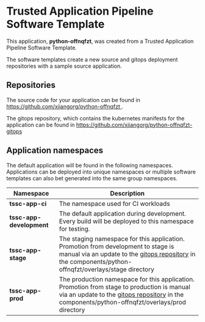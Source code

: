 # Trusted Application Pipeline Software Template

This application, **python-offnqfzt**, was created from a Trusted Application Pipeline Software Template.

The software templates create a new source and gitops deployment repositories with a sample source application. 

## Repositories

The source code for your application can be found in [https://github.com/xjiangorg/python-offnqfzt ](https://github.com/xjiangorg/python-offnqfzt ).
 
The gitops repository, which contains the kubernetes manifests for the application can be found in 
[https://github.com/xjiangorg/python-offnqfzt-gitops ](https://github.com/xjiangorg/python-offnqfzt-gitops ) 

## Application namespaces 

The default application will be found in the following namespaces. Applications can be deployed into unique namespaces or multiple software templates can also bet generated into the same group namespaces.  

|  Namespace   |  Description   |  
| -------- | -------- |
| **tssc-app-ci** | The namespace used for CI workloads |
| **tssc-app-development** | The default application during development. Every build will be deployed to this namespace for testing. |
| **tssc-app-stage** | The staging namespace for this application. Promotion from development to stage is manual via an update to the [gitops repository](https://github.com/xjiangorg/python-offnqfzt-gitops ) in the components/python-offnqfzt/overlays/stage directory |
| **tssc-app-prod** | The production namespace for this application. Promotion from stage to production is manual via an update to the [gitops repository](https://github.com/xjiangorg/python-offnqfzt-gitops ) in the components/python-offnqfzt/overlays/prod directory |